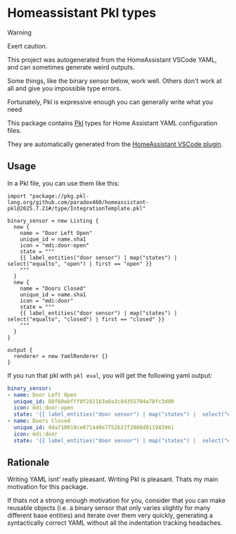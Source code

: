 # Homeassistant Pkl types

> [!WARNING]
> Exert caution.
>
> This project was autogenerated from the HomeAssistant VSCode YAML, and can sometimes generate weird outputs.
>
> Some things, like the binary sensor below, work well. Others don't work at all and give you impossible type errors.
>
> Fortunately, Pkl is expressive enough you can generally write what you need


This package contains [Pkl](https://pkl-lang.org) types for Home Assistant YAML configuration files.

They are automatically generated from the [HomeAssistant VSCode plugin](https://github.com/keesschollaart81/vscode-home-assistant).

## Usage

In a Pkl file, you can use them like this:

```pkl
import "package://pkg.pkl-lang.org/github.com/paradox460/homeassistant-pkl@2025.7.21#/type/IntegrationTemplate.pkl"

binary_sensor = new Listing {
  new {
    name = "Door Left Open"
    unique_id = name.sha1
    icon = "mdi:door-open"
    state = """
    {{ label_entities("door sensor") | map("states") |  select("equalto", "open") | first == "open" }}
    """
  }
  new {
    name = "Doors Closed"
    unique_id = name.sha1
    icon = "mdi:door"
    state = """
    {{ label_entities("door sensor") | map("states") |  select("equalto", "closed") | first == "closed" }}
    """
  }
}

output {
  renderer = new YamlRenderer {}
}
```

If you run that pkl with `pkl eval`, you will get the following yaml output:

```yaml
binary_sensor:
- name: Door Left Open
  unique_id: 88f60ebfff0f2811b3a0a3c84355704a78fc3d00
  icon: mdi:door-open
  state: '{{ label_entities("door sensor") | map("states") |  select("equalto", "open") | first == "open" }}'
- name: Doors Closed
  unique_id: 4da710019ce071440e7752b22f2888d011983961
  icon: mdi:door
  state: '{{ label_entities("door sensor") | map("states") |  select("equalto", "closed") | first == "closed" }}'
```

## Rationale

Writing YAML isnt' really pleasant. Writing Pkl is pleasant. Thats my main motivation for this package.

If thats not a strong enough motivation for you, consider that you can make reusable objects (i.e. a binary sensor that only varies slightly for many different base entities) and iterate over them very quickly, generating a syntactically correct YAML without all the indentation tracking headaches.
